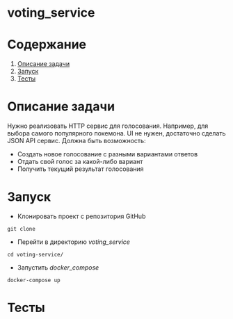 # voting_service


# Содержание

1. [Описание задачи](#Описание-задачи)
1. [Запуск](#Запуск)
1. [Тесты](#Тесты)


# Описание задачи

Нужно реализовать HTTP сервис для голосования. Например, для выбора самого популярного покемона. UI не нужен, достаточно сделать JSON API сервис. Должна быть возможность:

* Создать новое голосование с разными вариантами ответов
* Отдать свой голос за какой-либо вариант
* Получить текущий результат голосования

# Запуск

* Клонировать проект с репозитория GitHub
```
git clone 
```

* Перейти в директорию *voting_service*
```
cd voting-service/
```

* Запустить *docker_compose*
```
docker-compose up
```

# Тесты
